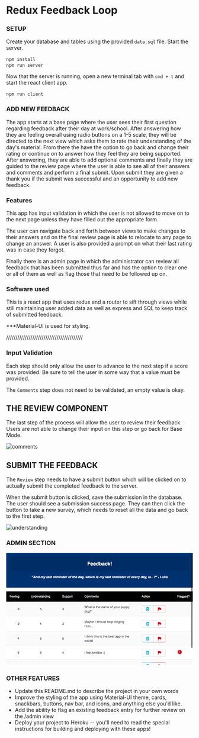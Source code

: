 # Redux Feedback Loop

### SETUP

Create your database and tables using the provided `data.sql` file. Start the server.

```
npm install
npm run server
```

Now that the server is running, open a new terminal tab with `cmd + t` and start the react client app.

```
npm run client
```

### ADD NEW FEEDBACK

The app starts at a base page where the user sees their first question regarding feedback after their day at work/school. After answering how they are feeling overall using radio buttons on a 1-5 scale, they will be directed to the next view which asks them to rate their understanding of the day's material. From there the have the option to go back and change their rating or continue on to answer how they feel they are being supported.  After answering, they are able to add optional comments and finally they are guided to the review page where the user is able to see all of their answers and comments and perform a final submit. Upon submit they are given a thank you if the submit was successful and an opportunity to add new feedback.

### Features

This app has input validation in which the user is not allowed to move on to the next page unless they have filled out the appropriate form.

The user can navigate back and forth between views to make changes to their answers and on the final review page is able to relocate to any page to change an answer.  A user is also provided a prompt on what their last rating was in case they forgot. 

Finally there is an admin page in which the administrator can review all feedback that has been submitted thus far and has the option to clear one or all of them as well as flag those that need to be followed up on. 

### Software used

This is a react app that uses redux and a router to sift through views while still maintaining user added data as well as express and SQL to keep track of submitted feedback.

***Material-UI is used for styling.

/////////////////////////////////////////
### Input Validation

Each step should only allow the user to advance to the next step if a score was provided. Be sure to tell the user in some way that a value must be provided.

The `Comments` step does not need to be validated, an empty value is okay.

## THE REVIEW COMPONENT

The last step of the process will allow the user to review their feedback. Users are not able to change their input on this step or go back for Base Mode. 

![comments](wireframes/review-active.png)

## SUBMIT THE FEEDBACK

The `Review` step needs to have a submit button which will be clicked on to actually submit the completed feedback to the server.

When the submit button is clicked, save the submission in the database. The user should see a submission success page. They can then click the button to take a new survey, which needs to reset all the data and go back to the first step.

![understanding](wireframes/page-five.png)


### ADMIN SECTION


![display feedback](wireframes/admin.png)

### OTHER FEATURES

- Update this README.md to describe the project in your own words
- Improve the styling of the app using Material-UI theme, cards, snackbars, buttons, nav bar, and icons, and anything else you'd like.
- Add the ability to flag an existing feedback entry for further review on the /admin view
- Deploy your project to Heroku -- you'll need to read the special instructions for building and deploying with these apps! 
